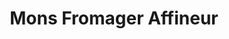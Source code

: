 ---
title: "Mons Fromager Affineur"
url: /villefranche-sur-saone/mons-fromager-affineur/
shop: fromage
---